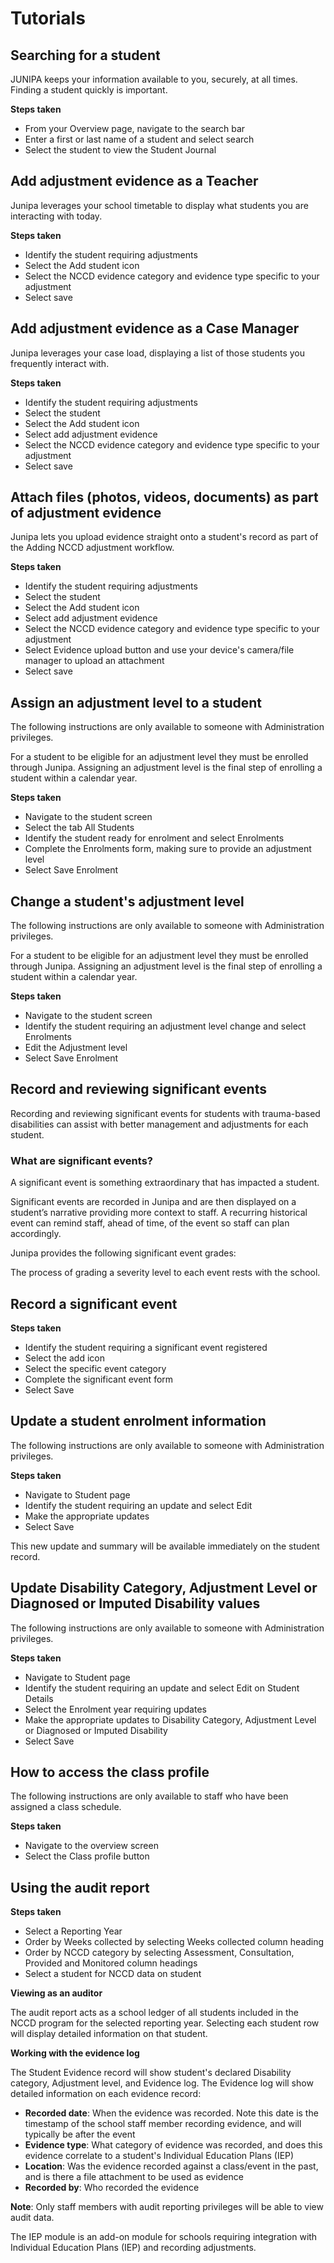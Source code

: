 # Tutorials

## Searching for a student

JUNIPA keeps your information available to you, securely, at all times. Finding a student quickly is important.

**Steps taken**

- From your Overview page, navigate to the search bar
- Enter a first or last name of a student and select search
- Select the student to view the Student Journal

## Add adjustment evidence as a Teacher

Junipa leverages your school timetable to display what students you are interacting with today.

**Steps taken**

- Identify the student requiring adjustments
- Select the Add student icon
- Select the NCCD evidence category and evidence type specific to your adjustment
- Select save

## Add adjustment evidence as a Case Manager

Junipa leverages your case load, displaying a list of those students you frequently interact with.

**Steps taken**

- Identify the student requiring adjustments
- Select the student
- Select the Add student icon
- Select add adjustment evidence
- Select the NCCD evidence category and evidence type specific to your adjustment
- Select save

## Attach files (photos, videos, documents) as part of adjustment evidence

Junipa lets you upload evidence straight onto a student's record as part of the Adding NCCD adjustment workflow.

**Steps taken**

- Identify the student requiring adjustments
- Select the student
- Select the Add student icon
- Select add adjustment evidence
- Select the NCCD evidence category and evidence type specific to your adjustment
- Select Evidence upload button and use your device's camera/file manager to upload an attachment
- Select save

## Assign an adjustment level to a student

The following instructions are only available to someone with Administration privileges.

For a student to be eligible for an adjustment level they must be enrolled through Junipa. Assigning an adjustment level is the final step of enrolling a student within a calendar year.

**Steps taken**

- Navigate to the student screen
- Select the tab All Students
- Identify the student ready for enrolment and select Enrolments
- Complete the Enrolments form, making sure to provide an adjustment level
- Select Save Enrolment

## Change a student's adjustment level

The following instructions are only available to someone with Administration privileges.

For a student to be eligible for an adjustment level they must be enrolled through Junipa. Assigning an adjustment level is the final step of enrolling a student within a calendar year.

**Steps taken**

- Navigate to the student screen
- Identify the student requiring an adjustment level change and select Enrolments
- Edit the Adjustment level
- Select Save Enrolment

## Record and reviewing significant events

Recording and reviewing significant events for students with trauma-based disabilities can assist with better management and adjustments for each student.

### What are significant events?

A significant event is something extraordinary that has impacted a student.

Significant events are recorded in Junipa and are then displayed on a student’s narrative providing more context to staff. A recurring historical event can remind staff, ahead of time, of the event so staff can plan accordingly.

Junipa provides the following significant event grades:

The process of grading a severity level to each event rests with the school.

## Record a significant event

**Steps taken**

- Identify the student requiring a significant event registered
- Select the add icon
- Select the specific event category
- Complete the significant event form
- Select Save

## Update a student enrolment information

The following instructions are only available to someone with Administration privileges.

**Steps taken**

- Navigate to Student page
- Identify the student requiring an update and select Edit
- Make the appropriate updates
- Select Save

This new update and summary will be available immediately on the student record.

## Update Disability Category, Adjustment Level or Diagnosed or Imputed Disability values

The following instructions are only available to someone with Administration privileges.

**Steps taken**

- Navigate to Student page
- Identify the student requiring an update and select Edit on Student Details
- Select the Enrolment year requiring updates
- Make the appropriate updates to Disability Category, Adjustment Level or Diagnosed or Imputed Disability
- Select Save

## How to access the class profile

The following instructions are only available to staff who have been assigned a class schedule.

**Steps taken**

- Navigate to the overview screen
- Select the Class profile button

## Using the audit report

**Steps taken**

- Select a Reporting Year
- Order by Weeks collected by selecting Weeks collected column heading
- Order by NCCD category by selecting Assessment, Consultation, Provided and Monitored column headings
- Select a student for NCCD data on student

**Viewing as an auditor**

The audit report acts as a school ledger of all students included in the NCCD program for the selected reporting year. Selecting each student row will display detailed information on that student.

**Working with the evidence log**

The Student Evidence record will show student's declared Disability category, Adjustment level, and Evidence log. The Evidence log will show detailed information on each evidence record:

- **Recorded date**: When the evidence was recorded. Note this date is the timestamp of the school staff member recording evidence, and will typically be after the event
- **Evidence type**: What category of evidence was recorded, and does this evidence correlate to a student's Individual Education Plans (IEP)
- **Location**: Was the evidence recorded against a class/event in the past, and is there a file attachment to be used as evidence
- **Recorded by**: Who recorded the evidence

**Note**: Only staff members with audit reporting privileges will be able to view audit data.

The IEP module is an add-on module for schools requiring integration with Individual Education Plans (IEP) and recording adjustments.